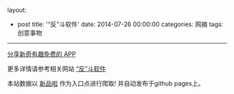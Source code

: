 layout: 
  - post 
title: '“反”斗软件' 
date: 2014-07-26 00:00:00 
categories: 网摘 
tags: 创意事物 
---

<a href="http://xinpinla.com/product/296" title="查看产品详情">
								分享新奇有趣免费的 APP							</a>  

更多详情请参考相关网站 [“反”斗软件](http://www.apprcn.com/)  

本站数据以 [新品啦](http://xinpinla.com/) 作为入口点进行爬取! 并自动发布于github pages上。  
